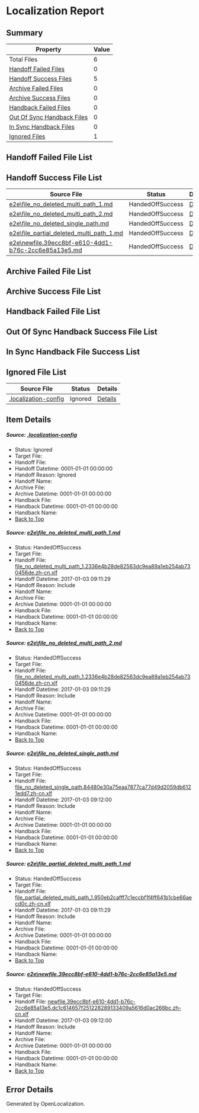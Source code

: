# <a name='report-top'></a> Localization Report

## Summary
 Property | Value 
 -------- | ----- 
 Total Files | 6
[ Handoff Failed Files ](#handoff-failed-list)| 0
[ Handoff Success Files ](#handoff-success-list)| 5
[ Archive Failed Files ](#archive-failed-list)| 0
[ Archive Success Files ](#archive-success-list)| 0
[ Handback Failed Files ](#handback-failed-list)| 0
[ Out Of Sync Handback Files ](#outofsync-handback-success-list)| 0
[ In Sync Handback Files ](#insync-handback-success-list)| 0
[ Ignored Files ](#ignored-list)| 1

## <a name='handoff-failed-list'></a> Handoff Failed File List

## <a name='handoff-success-list'></a> Handoff Success File List
 Source File | Status | Details 
 ----------- | ------ | ------- 
 [e2e\file_no_deleted_multi_path_1.md](https://github.com/OpenLocalizationTestOrg/ol-test1/blob/c1ffef0022156a7796b7abd31bfe8680952317de/e2e/file_no_deleted_multi_path_1.md) | HandedOffSuccess | [Details](#54904c82cf13ad50854dd2ec9549d5749de254f91)
 [e2e\file_no_deleted_multi_path_2.md](https://github.com/OpenLocalizationTestOrg/ol-test1/blob/00af4f79ee5a8fc8eca70420479025cfb812fc79/e2e/file_no_deleted_multi_path_2.md) | HandedOffSuccess | [Details](#54904c82cf13ad50854dd2ec9549d5749de254f92)
 [e2e\file_no_deleted_single_path.md](https://github.com/OpenLocalizationTestOrg/ol-test1/blob/00af4f79ee5a8fc8eca70420479025cfb812fc79/e2e/file_no_deleted_single_path.md) | HandedOffSuccess | [Details](#9f1af0dfd1815eaa96c7d6e9603603fe6da76e903)
 [e2e\file_partial_deleted_multi_path_1.md](https://github.com/OpenLocalizationTestOrg/ol-test1/blob/c1ffef0022156a7796b7abd31bfe8680952317de/e2e/file_partial_deleted_multi_path_1.md) | HandedOffSuccess | [Details](#f4d46a8393d5d0b527d31906907525f8e0703c634)
 [e2e\newfile.39ecc8bf-e610-4dd1-b76c-2cc6e85a13e5.md](https://github.com/OpenLocalizationTestOrg/ol-test1/blob/00af4f79ee5a8fc8eca70420479025cfb812fc79/e2e/newfile.39ecc8bf-e610-4dd1-b76c-2cc6e85a13e5.md) | HandedOffSuccess | [Details](#5c7aa235d56ebd0c43be5d7b39da6dd0b28a6c155)

## <a name='archive-failed-list'></a> Archive Failed File List

## <a name='archive-success-list'></a> Archive Success File List

## <a name='handback-failed-list'></a> Handback Failed File List

## <a name='outofsync-handback-success-list'></a> Out Of Sync Handback Success File List

## <a name='insync-handback-success-list'></a> In Sync Handback File Success List

## <a name='ignored-list'></a> Ignored File List
 Source File | Status | Details 
 ----------- | ------ | ------- 
 [.localization-config](https://github.com/OpenLocalizationTestOrg/ol-test1/blob/00af4f79ee5a8fc8eca70420479025cfb812fc79/.localization-config) | Ignored | [Details](#cb0632cf59c1387fc1742bfb9fa3c47f87e2e5c90)

## Item Details
##### <a name='cb0632cf59c1387fc1742bfb9fa3c47f87e2e5c90'></a> Source: [.localization-config](https://github.com/OpenLocalizationTestOrg/ol-test1/blob/00af4f79ee5a8fc8eca70420479025cfb812fc79/.localization-config)
* Status: Ignored
* Target File: 
* Handoff File: 
* Handoff Datetime: 0001-01-01 00:00:00
* Handoff Reason: Ignored
* Handoff Name: 
* Archive File: 
* Archive Datetime: 0001-01-01 00:00:00
* Handback File: 
* Handback Datetime: 0001-01-01 00:00:00
* Handback Name: 
* [Back to Top](#report-top)

##### <a name='54904c82cf13ad50854dd2ec9549d5749de254f91'></a> Source: [e2e\file_no_deleted_multi_path_1.md](https://github.com/OpenLocalizationTestOrg/ol-test1/blob/c1ffef0022156a7796b7abd31bfe8680952317de/e2e/file_no_deleted_multi_path_1.md)
* Status: HandedOffSuccess
* Target File: 
* Handoff File: [file_no_deleted_multi_path_1.2336e4b28de82563dc9ea89a1eb254ab730456de.zh-cn.xlf](https://github.com/OpenLocalizationTestOrg/ol-test1-handoff/blob/8f6606decfa8c8af0d17e98b5b3f53210c58e489/ol-handoff/OpenLocalizationTestOrg/ol-test1-zhcn/ci/mt/file_no_deleted_multi_path_1.2336e4b28de82563dc9ea89a1eb254ab730456de.zh-cn.xlf)
* Handoff Datetime: 2017-01-03 09:11:29
* Handoff Reason: Include
* Handoff Name: 
* Archive File: 
* Archive Datetime: 0001-01-01 00:00:00
* Handback File: 
* Handback Datetime: 0001-01-01 00:00:00
* Handback Name: 
* [Back to Top](#report-top)

##### <a name='54904c82cf13ad50854dd2ec9549d5749de254f92'></a> Source: [e2e\file_no_deleted_multi_path_2.md](https://github.com/OpenLocalizationTestOrg/ol-test1/blob/00af4f79ee5a8fc8eca70420479025cfb812fc79/e2e/file_no_deleted_multi_path_2.md)
* Status: HandedOffSuccess
* Target File: 
* Handoff File: [file_no_deleted_multi_path_1.2336e4b28de82563dc9ea89a1eb254ab730456de.zh-cn.xlf](https://github.com/OpenLocalizationTestOrg/ol-test1-handoff/blob/8f6606decfa8c8af0d17e98b5b3f53210c58e489/ol-handoff/OpenLocalizationTestOrg/ol-test1-zhcn/ci/mt/file_no_deleted_multi_path_1.2336e4b28de82563dc9ea89a1eb254ab730456de.zh-cn.xlf)
* Handoff Datetime: 2017-01-03 09:11:29
* Handoff Reason: Include
* Handoff Name: 
* Archive File: 
* Archive Datetime: 0001-01-01 00:00:00
* Handback File: 
* Handback Datetime: 0001-01-01 00:00:00
* Handback Name: 
* [Back to Top](#report-top)

##### <a name='9f1af0dfd1815eaa96c7d6e9603603fe6da76e903'></a> Source: [e2e\file_no_deleted_single_path.md](https://github.com/OpenLocalizationTestOrg/ol-test1/blob/00af4f79ee5a8fc8eca70420479025cfb812fc79/e2e/file_no_deleted_single_path.md)
* Status: HandedOffSuccess
* Target File: 
* Handoff File: [file_no_deleted_single_path.84480e30a75eaa7877ca77d49d2059db6121edd7.zh-cn.xlf](https://github.com/OpenLocalizationTestOrg/ol-test1-handoff/blob/2e1ca35087b8332dd38bf48402c03d8443718517/ol-handoff/OpenLocalizationTestOrg/ol-test1-zhcn/ci/mt/file_no_deleted_single_path.84480e30a75eaa7877ca77d49d2059db6121edd7.zh-cn.xlf)
* Handoff Datetime: 2017-01-03 09:12:00
* Handoff Reason: Include
* Handoff Name: 
* Archive File: 
* Archive Datetime: 0001-01-01 00:00:00
* Handback File: 
* Handback Datetime: 0001-01-01 00:00:00
* Handback Name: 
* [Back to Top](#report-top)

##### <a name='f4d46a8393d5d0b527d31906907525f8e0703c634'></a> Source: [e2e\file_partial_deleted_multi_path_1.md](https://github.com/OpenLocalizationTestOrg/ol-test1/blob/c1ffef0022156a7796b7abd31bfe8680952317de/e2e/file_partial_deleted_multi_path_1.md)
* Status: HandedOffSuccess
* Target File: 
* Handoff File: [file_partial_deleted_multi_path_1.950eb2cafff7c1eccbf1f4ff641b1cbe66aecd0c.zh-cn.xlf](https://github.com/OpenLocalizationTestOrg/ol-test1-handoff/blob/8f6606decfa8c8af0d17e98b5b3f53210c58e489/ol-handoff/OpenLocalizationTestOrg/ol-test1-zhcn/ci/mt/file_partial_deleted_multi_path_1.950eb2cafff7c1eccbf1f4ff641b1cbe66aecd0c.zh-cn.xlf)
* Handoff Datetime: 2017-01-03 09:11:29
* Handoff Reason: Include
* Handoff Name: 
* Archive File: 
* Archive Datetime: 0001-01-01 00:00:00
* Handback File: 
* Handback Datetime: 0001-01-01 00:00:00
* Handback Name: 
* [Back to Top](#report-top)

##### <a name='5c7aa235d56ebd0c43be5d7b39da6dd0b28a6c155'></a> Source: [e2e\newfile.39ecc8bf-e610-4dd1-b76c-2cc6e85a13e5.md](https://github.com/OpenLocalizationTestOrg/ol-test1/blob/00af4f79ee5a8fc8eca70420479025cfb812fc79/e2e/newfile.39ecc8bf-e610-4dd1-b76c-2cc6e85a13e5.md)
* Status: HandedOffSuccess
* Target File: 
* Handoff File: [newfile.39ecc8bf-e610-4dd1-b76c-2cc6e85a13e5.dc1c614657f251228289133409a5616d0ac266bc.zh-cn.xlf](https://github.com/OpenLocalizationTestOrg/ol-test1-handoff/blob/2e1ca35087b8332dd38bf48402c03d8443718517/ol-handoff/OpenLocalizationTestOrg/ol-test1-zhcn/ci/mt/newfile.39ecc8bf-e610-4dd1-b76c-2cc6e85a13e5.dc1c614657f251228289133409a5616d0ac266bc.zh-cn.xlf)
* Handoff Datetime: 2017-01-03 09:12:00
* Handoff Reason: Include
* Handoff Name: 
* Archive File: 
* Archive Datetime: 0001-01-01 00:00:00
* Handback File: 
* Handback Datetime: 0001-01-01 00:00:00
* Handback Name: 
* [Back to Top](#report-top)


## Error Details

Generated by OpenLocalization.
